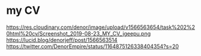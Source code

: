 # my CV
https://res.cloudinary.com/denor/image/upload/v1566563654/task%202%20html%20cv/Screenshot_2019-08-23_MY_CV_jgeepu.png  https://lucid.blog/denorjeff/post/1566563514   https://twitter.com/DenorEmpire/status/1164875126338404354?s=20
